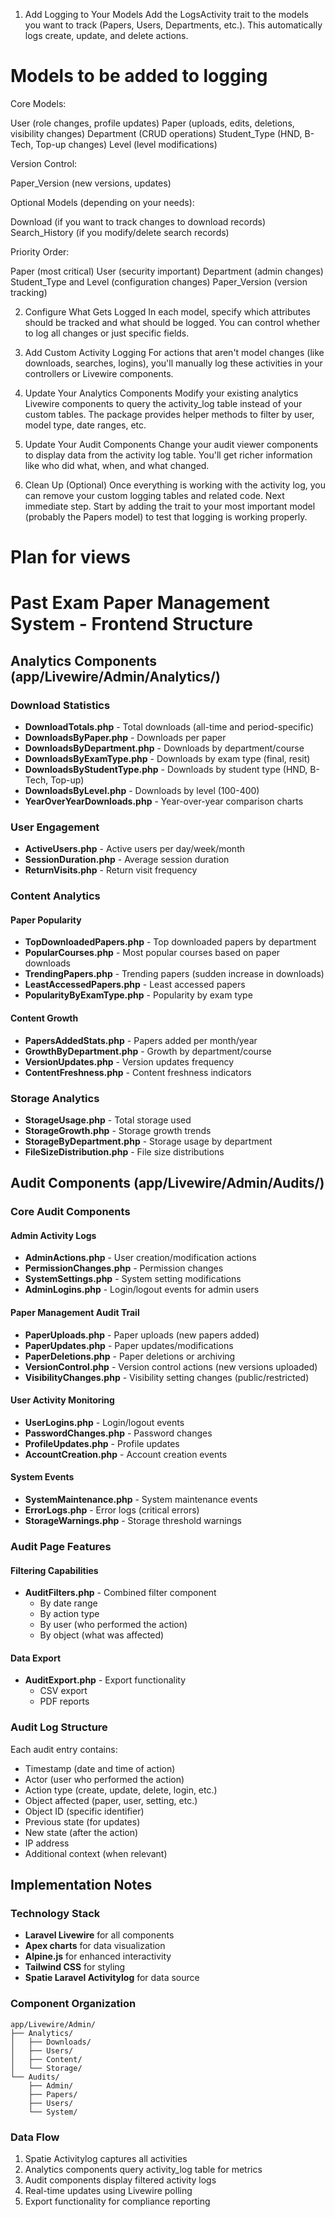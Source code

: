 1. Add Logging to Your Models
Add the LogsActivity trait to the models you want to track (Papers, Users, Departments, etc.). This automatically logs create, update, and delete actions.

# Models to be added to logging
Core Models:

User (role changes, profile updates)
Paper (uploads, edits, deletions, visibility changes)
Department (CRUD operations)
Student_Type (HND, B-Tech, Top-up changes)
Level (level modifications)

Version Control:

Paper_Version (new versions, updates)

Optional Models (depending on your needs):

Download (if you want to track changes to download records)
Search_History (if you modify/delete search records)

Priority Order:

Paper (most critical)
User (security important)
Department (admin changes)
Student_Type and Level (configuration changes)
Paper_Version (version tracking)

2. Configure What Gets Logged
In each model, specify which attributes should be tracked and what should be logged. You can control whether to log all changes or just specific fields.

3. Add Custom Activity Logging
For actions that aren't model changes (like downloads, searches, logins), you'll manually log these activities in your controllers or Livewire components.

4. Update Your Analytics Components
Modify your existing analytics Livewire components to query the activity_log table instead of your custom tables. The package provides helper methods to filter by user, model type, date ranges, etc.

5. Update Your Audit Components
Change your audit viewer components to display data from the activity log table. You'll get richer information like who did what, when, and what changed.

6. Clean Up (Optional)
Once everything is working with the activity log, you can remove your custom logging tables and related code.
Next immediate step. Start by adding the trait to your most important model (probably the Papers model) to test that logging is working properly.

# Plan for views
# Past Exam Paper Management System - Frontend Structure

## Analytics Components (app/Livewire/Admin/Analytics/)

### Download Statistics
- **DownloadTotals.php** - Total downloads (all-time and period-specific)
- **DownloadsByPaper.php** - Downloads per paper
- **DownloadsByDepartment.php** - Downloads by department/course
- **DownloadsByExamType.php** - Downloads by exam type (final, resit)
- **DownloadsByStudentType.php** - Downloads by student type (HND, B-Tech, Top-up)
- **DownloadsByLevel.php** - Downloads by level (100-400)
- **YearOverYearDownloads.php** - Year-over-year comparison charts

### User Engagement
- **ActiveUsers.php** - Active users per day/week/month
- **SessionDuration.php** - Average session duration
- **ReturnVisits.php** - Return visit frequency

### Content Analytics
#### Paper Popularity
- **TopDownloadedPapers.php** - Top downloaded papers by department
- **PopularCourses.php** - Most popular courses based on paper downloads
- **TrendingPapers.php** - Trending papers (sudden increase in downloads)
- **LeastAccessedPapers.php** - Least accessed papers
- **PopularityByExamType.php** - Popularity by exam type

#### Content Growth
- **PapersAddedStats.php** - Papers added per month/year
- **GrowthByDepartment.php** - Growth by department/course
- **VersionUpdates.php** - Version updates frequency
- **ContentFreshness.php** - Content freshness indicators

### Storage Analytics
- **StorageUsage.php** - Total storage used
- **StorageGrowth.php** - Storage growth trends
- **StorageByDepartment.php** - Storage usage by department
- **FileSizeDistribution.php** - File size distributions

## Audit Components (app/Livewire/Admin/Audits/)

### Core Audit Components

#### Admin Activity Logs
- **AdminActions.php** - User creation/modification actions
- **PermissionChanges.php** - Permission changes
- **SystemSettings.php** - System setting modifications
- **AdminLogins.php** - Login/logout events for admin users

#### Paper Management Audit Trail
- **PaperUploads.php** - Paper uploads (new papers added)
- **PaperUpdates.php** - Paper updates/modifications
- **PaperDeletions.php** - Paper deletions or archiving
- **VersionControl.php** - Version control actions (new versions uploaded)
- **VisibilityChanges.php** - Visibility setting changes (public/restricted)

#### User Activity Monitoring
- **UserLogins.php** - Login/logout events
- **PasswordChanges.php** - Password changes
- **ProfileUpdates.php** - Profile updates
- **AccountCreation.php** - Account creation events

#### System Events
- **SystemMaintenance.php** - System maintenance events
- **ErrorLogs.php** - Error logs (critical errors)
- **StorageWarnings.php** - Storage threshold warnings

### Audit Page Features

#### Filtering Capabilities
- **AuditFilters.php** - Combined filter component
  - By date range
  - By action type
  - By user (who performed the action)
  - By object (what was affected)

#### Data Export
- **AuditExport.php** - Export functionality
  - CSV export
  - PDF reports

### Audit Log Structure
Each audit entry contains:
- Timestamp (date and time of action)
- Actor (user who performed the action)
- Action type (create, update, delete, login, etc.)
- Object affected (paper, user, setting, etc.)
- Object ID (specific identifier)
- Previous state (for updates)
- New state (after the action)
- IP address
- Additional context (when relevant)

## Implementation Notes

### Technology Stack
- **Laravel Livewire** for all components
- **Apex charts** for data visualization
- **Alpine.js** for enhanced interactivity
- **Tailwind CSS** for styling
- **Spatie Laravel Activitylog** for data source

### Component Organization
```
app/Livewire/Admin/
├── Analytics/
│   ├── Downloads/
│   ├── Users/
│   ├── Content/
│   └── Storage/
└── Audits/
    ├── Admin/
    ├── Papers/
    ├── Users/
    └── System/
```

### Data Flow
1. Spatie Activitylog captures all activities
2. Analytics components query activity_log table for metrics
3. Audit components display filtered activity logs
4. Real-time updates using Livewire polling
5. Export functionality for compliance reporting